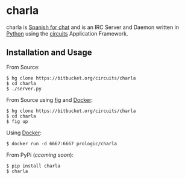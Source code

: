 charla
======

charla is [Spanish for chat][] and is an IRC Server and Daemon written in [Python][] using the [circuits][] Application Framework.

Installation and Usage
----------------------

From Source:

    $ hg clone https://bitbucket.org/circuits/charla
    $ cd charla
    $ ./server.py

From Source using [fig][] and [Docker][]:

    $ hg clone https://bitbucket.org/circuits/charla
    $ cd charla
    $ fig up

Using [Docker][]:

    $ docker run -d 6667:6667 prologic/charla

From PyPi (*ccoming soon*):

    $ pip install charla
    $ charla

  [Spanish for chat]: http://www.spanishcentral.com/translate/charla
  [Python]: http://python.org/
  [circuits]: http://circuitsframework.org/
  [fig]: http://fig.sh/
  [Docker]: http://docker.com/
